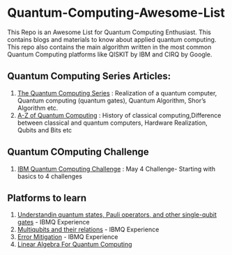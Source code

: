 # Quantum-Computing-Awesome-List
This Repo is an Awesome List for Quantum Computing Enthusiast. This contains blogs and materials to know about applied quantum computing. This repo also contains the main algorithm written in the most common Quantum Computing platforms like QISKIT by IBM and CIRQ by Google.



## Quantum Computing Series Articles:
1) [The Quantum Computing Series](https://medium.com/@jonathan_hui/qc-quantum-computing-series-10ddd7977abd) : Realization of a quantum computer, Quantum computing (quantum gates), Quantum Algorithm, Shor’s Algorithm etc.
2) [A-Z of Quantum Computing](https://medium.com/faun/a-z-of-quantum-computing-8004b71384dd) : History of classical computing,Difference between classical and quantum computers, Hardware Realization, Qubits and Bits etc



## Quantum COmputing Challenge 
1) [IBM Quantum Computing Challenge](https://quantum-computing.ibm.com/jupyter/user/may4-challenge/ex01/Challenge1_BasicQuantumCircuits.ipynb) : May 4 Challenge- Starting with basics to 4 challenges



## Platforms to learn
1) [Understandin quantum states, Pauli operators, and other single-qubit gates](https://qiskit.org/textbook/ch-states/introduction.html) - IBMQ Experience
2) [Multiqubits and their relations](https://qiskit.org/textbook/ch-gates/introduction.html) - IBMQ Experience
3) [Error Mitigation](https://qiskit.org/textbook/ch-quantum-hardware/measurement-error-mitigation.html) - IBMQ Experience
4) [Linear Algebra For Quantum Computing](https://qiskit.org/textbook/ch-prerequisites/linear_algebra.html)
